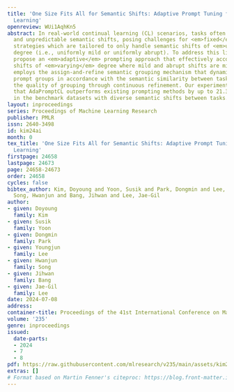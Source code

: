 ```yaml
---
title: 'One Size Fits All for Semantic Shifts: Adaptive Prompt Tuning for Continual
  Learning'
openreview: WUi1AqhKn5
abstract: In real-world continual learning (CL) scenarios, tasks often exhibit intricate
  and unpredictable semantic shifts, posing challenges for <em>fixed</em> prompt management
  strategies which are tailored to only handle semantic shifts of <em>uniform</em>
  degree (i.e., uniformly mild or uniformly abrupt). To address this limitation, we
  propose an <em>adaptive</em> prompting approach that effectively accommodates semantic
  shifts of <em>varying</em> degree where mild and abrupt shifts are mixed. AdaPromptCL
  employs the assign-and-refine semantic grouping mechanism that dynamically manages
  prompt groups in accordance with the semantic similarity between tasks, enhancing
  the quality of grouping through continuous refinement. Our experiment results demonstrate
  that AdaPromptCL outperforms existing prompting methods by up to 21.3%, especially
  in the benchmark datasets with diverse semantic shifts between tasks.
layout: inproceedings
series: Proceedings of Machine Learning Research
publisher: PMLR
issn: 2640-3498
id: kim24ai
month: 0
tex_title: 'One Size Fits All for Semantic Shifts: Adaptive Prompt Tuning for Continual
  Learning'
firstpage: 24658
lastpage: 24673
page: 24658-24673
order: 24658
cycles: false
bibtex_author: Kim, Doyoung and Yoon, Susik and Park, Dongmin and Lee, Youngjun and
  Song, Hwanjun and Bang, Jihwan and Lee, Jae-Gil
author:
- given: Doyoung
  family: Kim
- given: Susik
  family: Yoon
- given: Dongmin
  family: Park
- given: Youngjun
  family: Lee
- given: Hwanjun
  family: Song
- given: Jihwan
  family: Bang
- given: Jae-Gil
  family: Lee
date: 2024-07-08
address:
container-title: Proceedings of the 41st International Conference on Machine Learning
volume: '235'
genre: inproceedings
issued:
  date-parts:
  - 2024
  - 7
  - 8
pdf: https://raw.githubusercontent.com/mlresearch/v235/main/assets/kim24ai/kim24ai.pdf
extras: []
# Format based on Martin Fenner's citeproc: https://blog.front-matter.io/posts/citeproc-yaml-for-bibliographies/
---
```

